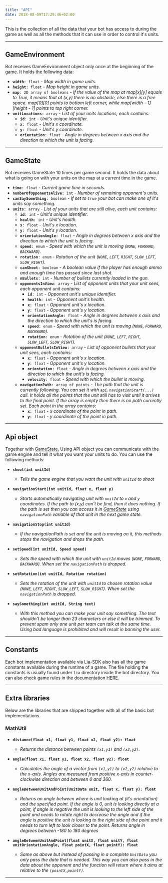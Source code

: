 ```yaml
---
title: "API"
date: 2018-08-09T17:29:46+02:00
---
```


This is the collection of all the data that your bot has access to during the game as well as all the methods that it can
use in order to control it's units.

---

## GameEnvironment

Bot receives GameEnvironment object only once at the beginning of the game. It holds the following data:

* **```width```**```: float``` - *Map width in game units.*
* **```height```**```: float``` - *Map height in game units.*
* **```map```**```: 2D array of booleans``` - *If the value of the map at map[x][y] equals to True, it means that at (x,y) there is an obstacle, else there is a free space. map[0][0] points to bottom left corner, while map[width - 1][height - 1] points to top right corner.*
* **```unitLocations```**```: array``` - *List of your units locations, each contains:*
    * **```id```**```: int``` - *Unit's unique identifier.*
    * **```x```**```: float``` - *Unit's x coordinate.*
    * **```y```**```: float``` - *Unit's y coordinate.*
    * **```orientation```**```: float``` - *Angle in degrees between x axis and the direction to which the unit is facing.*

<!-- **Examples:**  

 * Prints the locations of all obstacles to standard output

```java
@Override
public synchronized void process(MapData mapData) {
    // Iterate through all obstacles and print their locations
    for (int i = 0; i < mapData.obstacles.length; i++) {
        float x = mapData.obstacles[i].x;
        float y = mapData.obstacles[i].y;
        System.out.printf("Obstacle %d: (%f, %f)\n", i, x, y);
    }    
}
``` -->

---

## GameState

Bot receives GameState 10 times per game second. It holds the data about what is going on with your units on the map at a current time in the game.

* **```time```**```: float``` - *Current game time in seconds.*
* **```numberOfOpponentsAlive```**```: int``` - *Number of remaining opponent's units.*
* **```canSaySomething```**```: boolean``` - *If set to `true` your bot can make one of it's units say something.*
* **```units```**```: array``` - *List of your units that are still alive, each unit contains:*
    * **```id```**```: int``` - *Unit's unique identifier.*
    * **```health```**```: int``` - *Unit's health.*
    * **```x```**```: float``` - *Unit's x location.*
    * **```y```**```: float``` - *Unit's y location.*
    * **```orientationAngle```**```: float``` - *Angle in degrees between x axis and the direction to which the unit is facing.*
    * **```speed```**```: enum``` - *Speed with which the unit is moving (```NONE```, ```FORWARD```, ```BACKWARD```).*
    * **```rotation```**```: enum``` - *Rotation of the unit (```NONE```, ```LEFT```, ```RIGHT```, ```SLOW_LEFT```, ```SLOW_RIGHT```).*
    * **```canShoot```**```: boolean``` - *A boolean value if the player has enough ammo and enough time has passed since last shot.*
    * **```nBullets```**```: int``` - *Number of bullets currently loaded in the gun.*
    * **```opponentsInView```**```: array``` - *List of opponent units that your unit sees, each opponent unit contains:*
        * **```id```**```: int``` - *Opponent unit's unique identifier.*
        * **```health```**```: int``` - *Opponent unit's health.*
        * **```x```**```: float``` - *Opponent unit's x location.*
        * **```y```**```: float``` - *Opponent unit's y location.*
        * **```orientationAngle```**```: float``` - *Angle in degrees between x axis and the direction to which the unit's is facing.*
        * **```speed```**```: enum``` - *Speed with which the unit is moving (```NONE```, ```FORWARD```, ```BACKWARD```).*
        * **```rotation```**```: enum``` - *Rotation of the unit (```NONE```, ```LEFT```, ```RIGHT```, ```SLOW_LEFT```, ```SLOW_RIGHT```).*
    * **```opponentBulletsInView```**```: array``` - *List of opponent bullets that your unit sees, each contains:*
        * **```x```**```: float``` - *Opponent unit's x location.*
        * **```y```**```: float``` - *Opponent unit's y location.*
        * **```orientation```**```: float``` - *Angle in degrees between x axis and the direction to which the unit's is facing.*
        * **```velocity```**```: float``` - *Speed with which the bullet is moving.*
    * **```navigationPath```**```: array of points``` - *The path that the unit is currently following. You can set it with ```api.navigationStart(...)``` call.
    It holds all the points that the unit still has to visit until it arrives to the final point. If the array is empty then there is no path currently set. Each point 
    in the array contains:*
        * **```x```**```: float``` - *x coordinate of the point in path.*
        * **```y```**```: float``` - *y coordinate of the point in path.*

<!-- **Examples:**  

 * Prints the locations of all opponents that your untis sees to standard output

```java
    @Override
    public synchronized void process(StateUpdate stateUpdate, Api api) {
        for (int i = 0; i < stateUpdate.units.length; i++) {
            // Get the i-th unit
            Unit unit = stateUpdate.units[i];
            System.out.printf("Unit with id %d sees opponents at: \n", unit.id);

            // Print out locations of opponent units this unit sees
            for (int j = 0; j < unit.opponentsInView.length; j++) {
                OpponentInView opponent = unit.opponentsInView[j];
                System.out.printf("  - (x: %f, y: %f)\n", opponent.x, opponent.y);
            }
        }
    }
``` -->

---

## Api object

Together with [GameState](/api/#gamestate), Using API object you can communicate with the game engine and tell it what you want your units to do. You can use the following methods:

* **```shoot(int unitId)```**
    * *Tells the game engine that you want the unit with ```unitId``` to shoot*

* **```navigationStart(int unitId, float x, float y)```**
    * *Starts automatically navigating unit with ```unitId``` to ```x``` and ```y``` coordinates. If the path to (x,y) 
can't be find, then it does nothing. If the path is set then you can access it in [GameState](/api/#gamestate) using ```navigationPath``` variable of that unit in the next game state.*

* **```navigationStop(int unitId)```** 
    * *If the navigationPath is set and the unit is moving on it, this methods stops the navigation and drops the path.*

* **```setSpeed(int unitId, Speed speed)```** 
    * *Sets the speed with which the unit with ```unitId``` moves (```NONE```, ```FORWARD```, ```BACKWARD```). When set the ```navigationPath``` is dropped.*

* **```setRotation(int unitId, Rotation rotation)```** 
    * *Sets the rotation of the unit with ```unitId``` to chosen rotation value (```NONE```, ```LEFT```, ```RIGHT```, ```SLOW_LEFT```, ```SLOW_RIGHT```). When set the ```navigationPath``` is dropped.*

* **```saySomething(int unitId, String text)```** 
    * *With this method you can make your unit say something. The text shouldn't be longer than 23 characters or else it will be trimmed. To prevent spam only one unit per team can talk at the same time. Using bad language is prohibited and will result in banning the user.*

<!-- **Examples:**  

 * Tells the game engine that all of your units that can shoot should shoot


```java
    @Override
    public synchronized void process(StateUpdate stateUpdate, Api api) {
        for (int i = 0; i < stateUpdate.units.length; i++) {
            // Get the i-th unit
            Unit unit = stateUpdate.units[i];

            if (unit.canShoot) {
                api.shoot(unit.id);
            }
        }
    }
```

 * Every unit that sees the opponent should stop and shoot, otherwise it should move on forward

```java
    @Override
    public synchronized void process(StateUpdate stateUpdate, Api api) {
        for (int i = 0; i < stateUpdate.units.length; i++) {
            // Get the i-th unit
            Unit unit = stateUpdate.units[i];

            boolean seesOpponent = unit.opponentsInView.length > 0
            if (seesOpponent) {
                // Shoot
                if (unit.canShoot) {
                     api.shoot(unit.id);
                }
                // Set the unit to stop if it is moving
                if (unit.thrustSpeed != ThrustSpeed.NONE) {
                    api.setThrustSpeed(unit.id, ThrustSpeed.NONE);
                }
            } 
            else {
                // Unit does not see any opponents, move it forward if it
                // is not moving forward yet
                  if (unit.thrustSpeed != ThrustSpeed.FORWARD) {
                    api.setThrustSpeed(unit.id, ThrustSpeed.FORWARD);
                }
            }
        }
    }
``` -->

---

## Constants

Each bot implementation available via Lia-SDK also has all the game constants available during the runtime of a game.
The file holding the constants is usually found under `lia` directory inside the bot directory. 
You can also check game rules in the documentation [HERE](/game-rules). 


---

## Extra libraries

Below are the libraries that are shipped together with all of the basic bot implementations.

### MathUtil

* **```distance(float x1, float y1, float x2, float y2): float```** 
    * *Returns the distance between points `(x1,y1)` and `(x2,y2)`.*

* **```angle(float x1, float y1, float x2, float y2): float```** 
    * *Calculates the angle of a vector from `(x1,y1)` to `(x2,y2)` relative to the x-axis.
    Angles are measured from positive x-axis in counter-clockwise direction and between 0 and 360.*

* **```angleBetweenUnitAndPoint(UnitData unit, float x, float y): float```** 
    * *Returns an angle between where is unit looking at (it's orientation) and the specified point.
     If the angle is 0, unit is looking directly at a point, if angle is negative the unit is looking
     to the left side of the point and needs to rotate right to decrease the angle and if the angle is 
     positive the unit is looking to the right side of the point and it needs to turn left to look 
     closer to the point. Returns angle in degrees between -180 to 180 degrees*

* **```angleBetweenUnitAndPoint(float unitX, float unitY, float unitOrientationAngle, float pointX, float pointY): float```** 
    * *Same as above but instead of passing in a complete ```UnitData``` you only pass the data that is needed.
    This way you can also pass in the data about the opponent and the function will return where it aims at relative to the `(pointX,pointY)`.*
    

---